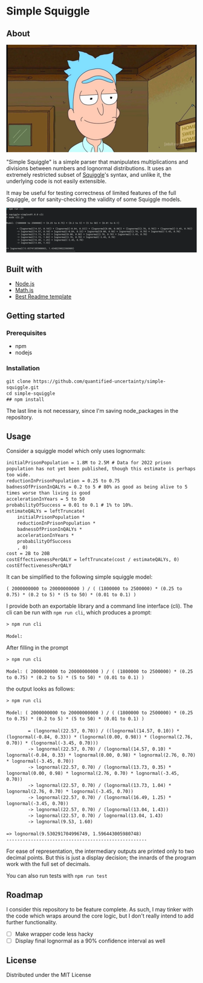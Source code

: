 # Simple Squiggle

## About

![](imgs/simple-rick.jpg)

"Simple Squiggle" is a simple parser that manipulates multiplications and divisions between numbers and lognormal distributions. It uses an extremely restricted subset of [Squiggle](https://github.com/quantified-uncertainty/squiggle)'s syntax, and unlike it, the underlying code is not easily extensible.

It may be useful for testing correctness of limited features of the full Squiggle, or for sanity-checking the validity of some Squiggle models.

![](imgs/simple-squiggle.png)

## Built with

- [Node.js](https://nodejs.org/en/)
- [Math.js](https://mathjs.org/)
- [Best Readme template](https://github.com/othneildrew/Best-README-Template/blob/master/README.md)

## Getting started

### Prerequisites

- npm
- nodejs

### Installation

```
git clone https://github.com/quantified-uncertainty/simple-squiggle.git
cd simple-squiggle
## npm install
```

The last line is not necessary, since I'm saving node_packages in the repository.

## Usage

Consider a squiggle model which only uses lognormals:

```
initialPrisonPopulation = 1.8M to 2.5M # Data for 2022 prison population has not yet been published, though this estimate is perhaps too wide.
reductionInPrisonPopulation = 0.25 to 0.75
badnessOfPrisonInQALYs = 0.2 to 5 # 80% as good as being alive to 5 times worse than living is good
accelerationInYears = 5 to 50
probabilityOfSuccess = 0.01 to 0.1 # 1% to 10%.
estimateQALYs = leftTruncate(
    initialPrisonPopulation *
    reductionInPrisonPopulation *
    badnessOfPrisonInQALYs *
    accelerationInYears *
    probabilityOfSuccess
    , 0)
cost = 2B to 20B
costEffectivenessPerQALY = leftTruncate(cost / estimateQALYs, 0)
costEffectivenessPerQALY
```

It can be simplified to the following simple squiggle model:

```
( 2000000000 to 20000000000 ) / ( (1800000 to 2500000) * (0.25 to 0.75) * (0.2 to 5) * (5 to 50) * (0.01 to 0.1) )
```

I provide both an exportable library and a command line interface (cli). The cli can be run with `npm run cli`, which produces a prompt:

```
> npm run cli

Model:
```

After filling in the prompt

```
> npm run cli

Model: ( 2000000000 to 20000000000 ) / ( (1800000 to 2500000) * (0.25 to 0.75) * (0.2 to 5) * (5 to 50) * (0.01 to 0.1) )
```

the output looks as follows:

```
> npm run cli

Model: ( 2000000000 to 20000000000 ) / ( (1800000 to 2500000) * (0.25 to 0.75) * (0.2 to 5) * (5 to 50) * (0.01 to 0.1) )

        = (lognormal(22.57, 0.70)) / ((lognormal(14.57, 0.10)) * (lognormal(-0.84, 0.33)) * (lognormal(0.00, 0.98)) * (lognormal(2.76, 0.70)) * (lognormal(-3.45, 0.70)))
        -> lognormal(22.57, 0.70) / (lognormal(14.57, 0.10) * lognormal(-0.84, 0.33) * lognormal(0.00, 0.98) * lognormal(2.76, 0.70) * lognormal(-3.45, 0.70))
        -> lognormal(22.57, 0.70) / (lognormal(13.73, 0.35) * lognormal(0.00, 0.98) * lognormal(2.76, 0.70) * lognormal(-3.45, 0.70))
        -> lognormal(22.57, 0.70) / (lognormal(13.73, 1.04) * lognormal(2.76, 0.70) * lognormal(-3.45, 0.70))
        -> lognormal(22.57, 0.70) / (lognormal(16.49, 1.25) * lognormal(-3.45, 0.70))
        -> lognormal(22.57, 0.70) / (lognormal(13.04, 1.43))
        -> lognormal(22.57, 0.70) / lognormal(13.04, 1.43)
        -> lognormal(9.53, 1.60)

=> lognormal(9.530291704996749, 1.596443005980748)
----------------------------------------------------
```

For ease of representation, the intermediary outputs are printed only to two decimal points. But this is just a display decision; the innards of the program work with the full set of decimals.

You can also run tests with `npm run test`

## Roadmap

I consider this repository to be feature complete. As such, I may tinker with the code which wraps around the core logic, but I don't really intend to add further functionality.

- [ ] Make wrapper code less hacky
- [ ] Display final lognormal as a 90% confidence interval as well

## License

Distributed under the MIT License
